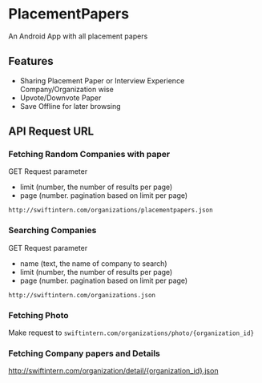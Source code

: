# PlacementPapers
An Android App with all placement papers

## Features
- Sharing Placement Paper or Interview Experience Company/Organization wise
- Upvote/Downvote Paper
- Save Offline for later browsing

## API Request URL ##
### Fetching Random Companies with paper ###
GET Request parameter
- limit (number, the number of results per page)
- page (number. pagination based on limit per page)
```
http://swiftintern.com/organizations/placementpapers.json
```

### Searching Companies ###
GET Request parameter
- name (text, the name of company to search)
- limit (number, the number of results per page)
- page (number. pagination based on limit per page)
```
http://swiftintern.com/organizations.json
```

### Fetching Photo ###
Make request to `swiftintern.com/organizations/photo/{organization_id}`

### Fetching Company papers and Details ###
http://swiftintern.com/organization/detail/{organization_id}.json
```
